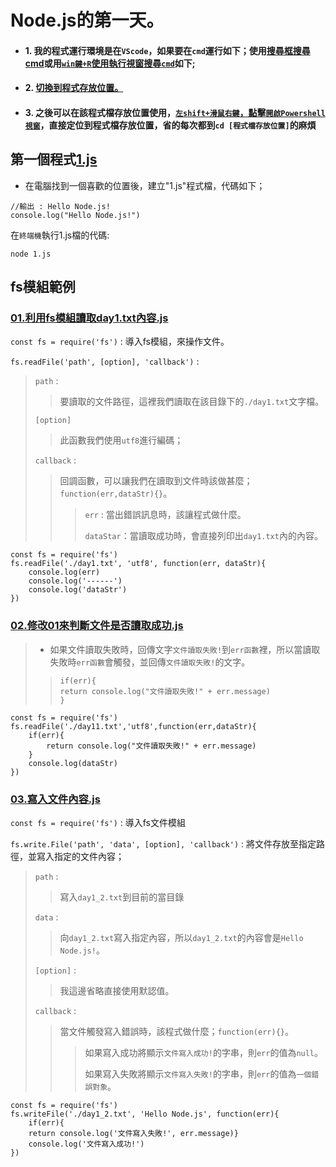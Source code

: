 # Node.js的第一天。

* #### 1. 我的程式運行環境是在`VScode`，如果要在`cmd`運行如下；使用[搜尋框搜尋cmd](../範例圖片/cmd01.png)或用[`win鍵+R`使用執行視窗搜尋`cmd`](../範例圖片/cmd02.png)如下;

* #### 2. [切換到程式存放位置。](../範例圖片/cmd03.png)

* #### 3. 之後可以在該程式檔存放位置使用，[`左shift+滑鼠右鍵`，點擊`開啟Powershell視窗`](../範例圖片/cmd04.png)，直接定位到程式檔存放位置，省的每次都到`cd [程式檔存放位置]`的麻煩

## 第一個程式[1.js](./1.js)

* 在電腦找到一個喜歡的位置後，建立"1.js"程式檔，代碼如下；
  
```
//輸出 : Hello Node.js!
console.log("Hello Node.js!")
```
在`終端機`執行1.js檔的代碼:
```
node 1.js
```

## fs模組範例
### [01.利用fs模組讀取day1.txt內容.js](./01.利用fs模組讀取day1內容.js)

`const fs = require('fs')` : 導入fs模組，來操作文件。

`fs.readFile('path', [option], 'callback')` : 
> `path` : 
> >要讀取的文件路徑，這裡我們讀取在該目錄下的`./day1.txt`文字檔。
>
> `[option]`
> >此函數我們使用`utf8`進行編碼；
>
> `callback` : 
> >回調函數，可以讓我們在讀取到文件時該做甚麼；`function(err,dataStr){}`。
> > >`err` : 當出錯誤訊息時，該讓程式做什麼。
> > >
> > >`dataStar`：當讀取成功時，會直接列印出`day1.txt`內的內容。

```
const fs = require('fs')
fs.readFile('./day1.txt', 'utf8', function(err, dataStr){
	console.log(err)
	console.log('------')
	console.log('dataStr')
})
```

### [02.修改01來判斷文件是否讀取成功.js](./02.修改01來判斷文件是否讀取成功.js)
>*  如果文件讀取失敗時，回傳文字`文件讀取失敗!`到`err函數`裡，所以當讀取失敗時`err函數`會觸發，並回傳`文件讀取失敗!`的文字。
>>```
>>if(err){
>> return console.log("文件讀取失敗!" + err.message)
>>}
>>```

```
const fs = require('fs')
fs.readFile('./day11.txt','utf8',function(err,dataStr){
    if(err){
        return console.log("文件讀取失敗!" + err.message)
    }
    console.log(dataStr)
})
```

### [03.寫入文件內容.js](./03.寫入文件內容.js)
`const fs = require('fs')` : 導入fs文件模組

`fs.write.File('path', 'data', [option], 'callback')` : 將文件存放至指定路徑，並寫入指定的文件內容；
>`path` :
>>寫入`day1_2.txt`到目前的當目錄
>
>`data` :
>>向`day1_2.txt`寫入指定內容，所以`day1_2.txt`的內容會是`Hello Node.js!`。
>
>`[option]` :
>>我這邊省略直接使用默認值。
>
>`callback` : 
>>當文件觸發寫入錯誤時，該程式做什麼；`function(err){}`。
>>>如果寫入成功將顯示`文件寫入成功!`的字串，則`err`的值為`null`。
>>>
>>>如果寫入失敗將顯示`文件寫入失敗!`的字串，則`err`的值為`一個錯誤對象`。

```
const fs = require('fs')
fs.writeFile('./day1_2.txt', 'Hello Node.js', function(err){
	if(err){
	return console.log('文件寫入失敗!', err.message)}
	console.log('文件寫入成功!')
})
```